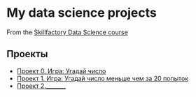 # My data science projects
From the [Skillfactory Data Science course](https://skillfactory.ru/data-scientist)

## Проекты

* [Проект 0. Игра: Угадай число](https://github.com/banzarkhan/sf_data_science/tree/main/project_0)
* [Проект 1. Игра: Угадай число меньше чем за 20 попыток](https://github.com/banzarkhan/sf_data_science/tree/main/project_1)
* [Проект 2._______](____)

